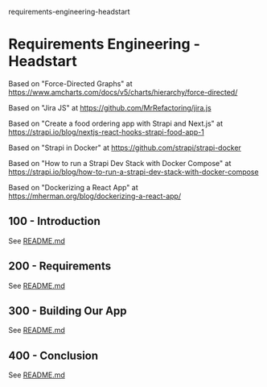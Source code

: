 requirements-engineering-headstart
# Requirements Engineering - Headstart

Based on "Force-Directed Graphs" at https://www.amcharts.com/docs/v5/charts/hierarchy/force-directed/ 

Based on "Jira JS" at https://github.com/MrRefactoring/jira.js

Based on "Create a food ordering app with Strapi and Next.js" at https://strapi.io/blog/nextjs-react-hooks-strapi-food-app-1

Based on "Strapi in Docker" at https://github.com/strapi/strapi-docker

Based on "How to run a Strapi Dev Stack with Docker Compose" at https://strapi.io/blog/how-to-run-a-strapi-dev-stack-with-docker-compose

Based on "Dockerizing a React App" at https://mherman.org/blog/dockerizing-a-react-app/

## 100 - Introduction

See [README.md](./100/README.md)

## 200 - Requirements

See [README.md](./200/README.md)

## 300 - Building Our App

See [README.md](./300/README.md)

## 400 - Conclusion

See [README.md](./400/README.md)
